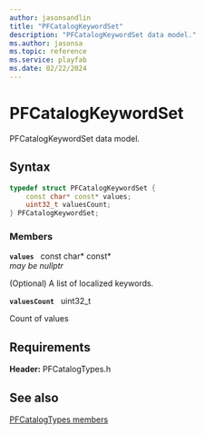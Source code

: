 ```yaml
---
author: jasonsandlin
title: "PFCatalogKeywordSet"
description: "PFCatalogKeywordSet data model."
ms.author: jasonsa
ms.topic: reference
ms.service: playfab
ms.date: 02/22/2024
---
```


# PFCatalogKeywordSet  

PFCatalogKeywordSet data model.  

## Syntax  
  
```cpp
typedef struct PFCatalogKeywordSet {  
    const char* const* values;  
    uint32_t valuesCount;  
} PFCatalogKeywordSet;  
```
  
### Members  
  
**`values`** &nbsp; const char* const*  
*may be nullptr*  
  
(Optional) A list of localized keywords.
  
**`valuesCount`** &nbsp; uint32_t  
  
Count of values
  
  
## Requirements  
  
**Header:** PFCatalogTypes.h
  
## See also  
[PFCatalogTypes members](../pfcatalogtypes_members.md)  

  
  

